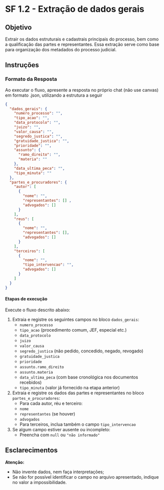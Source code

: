 # SF 1.2 - Extração de dados gerais

## Objetivo
Extrair os dados estruturais e cadastrais principais do processo, bem como a qualificação das partes e representantes. Essa extração serve como base para organização dos metadados do processo judicial.
## Instruções
### Formato da Resposta
Ao executar o fluxo, apresente a resposta no próprio chat (não use canvas) em formato .json, utilizando a estrutura a seguir

```json
{
  "dados_gerais": {
    "numero_processo": "",
    "tipo_acao": "",
    "data_protocolo": "",
    "juizo": "",
    "valor_causa": "",
    "segredo_justica": "",
    "gratuidade_justica": "",
    "prioridade": "",
    "assunto": {
      "ramo_direito": "",
      "materia": ""
    },
    "data_ultima_peca": "",
    "tipo_minuta": ""
  },
  "partes_e_procuradores": {
    "autor": [
      {
        "nome": "",
        "representantes": [] ,
        "advogados": []
      }
    ],
    "reus": [
      {
        "nome": "",
        "representantes": [],
        "advogados": []
      }
    ],
    "terceiros": [
      {
        "nome": "",
        "tipo_intervencao": "",
        "advogados": []
      }
    ]
  }
}
```
#### Etapas de execução
Execute o fluxo descrito abaixo:
1. Extraia e registre os seguintes campos no bloco `dados_gerais`:    
    -  `numero_processo`
    - `tipo_acao` (procedimento comum, JEF, especial etc.)
    - `data_protocolo`
    - `juizo`
    - `valor_causa`
    - `segredo_justica` (não pedido, concedido, negado, revogado)
    - `gratuidade_justica`
    - `prioridade`
    - `assunto.ramo_direito`
    - `assunto.materia`
    - `data_ultima_peca` (com base cronológica nos documentos recebidos)
    - `tipo_minuta` (valor já fornecido na etapa anterior)        
2. Extraia e registre os dados das partes e representantes no bloco `partes_e_procuradores`: 
    - Para cada autor, réu e terceiro:
    - `nome`
    - `representantes` (se houver)
    - `advogados`
    - Para terceiros, inclua também o campo `tipo_intervencao`            
3. Se algum campo estiver ausente ou incompleto:
    - Preencha com `null` ou `"não informado"`

## Esclarecimentos
**Atenção:**
- Não invente dados, nem faça interpretações; 
- Se não for possível identificar o campo no arquivo apresentado, indique no valor a impossibilidade.

